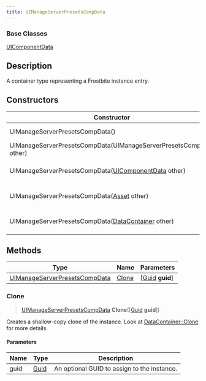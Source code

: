 ```yaml
---
title: UIManageServerPresetsCompData
---
```

### Base Classes

[UIComponentData](UIComponentData)

## Description

A container type representing a Frostbite instance entry.

## Constructors

| Constructor                                                                              | Description                                                                                                                                       |
| ---------------------------------------------------------------------------------------- | ------------------------------------------------------------------------------------------------------------------------------------------------- |
| UIManageServerPresetsCompData()                                                          | Create a new instance of this container type.                                                                                                     |
| UIManageServerPresetsCompData(UIManageServerPresetsCompData other)                       | Create a reference copy of an instance of the same type.                                                                                          |
| UIManageServerPresetsCompData([UIComponentData](UIComponentData) other)                  | Upcast an instance of type [UIComponentData](UIComponentData) to [UIManageServerPresetsCompData](UIManageServerPresetsCompData).                  |
| UIManageServerPresetsCompData([Asset](Asset) other)                                      | Upcast an instance of type [Asset](Asset) to [UIManageServerPresetsCompData](UIManageServerPresetsCompData).                                      |
| UIManageServerPresetsCompData([DataContainer](/vext/ref/shared/class/datacontainer) other) | Upcast an instance of type [DataContainer](/vext/ref/shared/class/datacontainer) to [UIManageServerPresetsCompData](UIManageServerPresetsCompData). |

## Methods

| Type                                                           | Name            | Parameters                                     |
| -------------------------------------------------------------- | --------------- | ---------------------------------------------- |
| [UIManageServerPresetsCompData](UIManageServerPresetsCompData) | [Clone](#clone) | \[[Guid](/vext/ref/shared/class/guid) **guid**\] |

### Clone

> [UIManageServerPresetsCompData](UIManageServerPresetsCompData) **Clone**(\[[Guid](/vext/ref/shared/class/guid) **guid**\])

Creates a shallow-copy clone of the instance. Look at [DataContainer::Clone](/vext/ref/shared/class/datacontainer#clone) for more details.

#### Parameters

| Name | Type         | Description                                 |
| ---- | ------------ | ------------------------------------------- |
| guid | [Guid](Guid) | An optional GUID to assign to the instance. |
